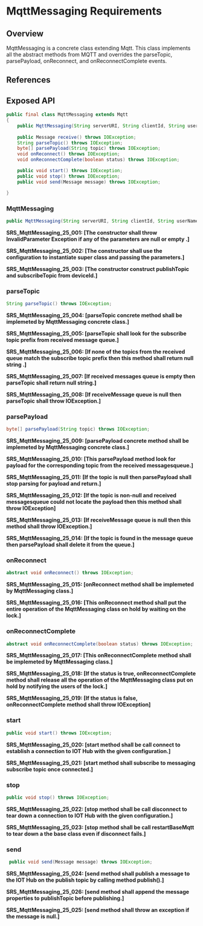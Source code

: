 # MqttMessaging Requirements

## Overview

MqttMessaging is a concrete class extending Mqtt. This class implements all the abstract methods from MQTT and overrides the parseTopic, 
parsePayload, onReconnect, and onReconnectComplete events.

## References

## Exposed API

```java
public final class MqttMessaging extends Mqtt
{
    public MqttMessaging(String serverURI, String clientId, String userName, String password) throws IOException;
        
    public Message receive() throws IOException;
    String parseTopic() throws IOException;
    byte[] parsePayload(String topic) throws IOException;
    void onReconnect() throws IOException;
    void onReconnectComplete(boolean status) throws IOException;

    public void start() throws IOException;
    public void stop() throws IOException;
    public void send(Message message) throws IOException;

}
```

### MqttMessaging

```java
public MqttMessaging(String serverURI, String clientId, String userName, String password);
```

**SRS_MqttMessaging_25_001: [**The constructor shall throw InvalidParameter Exception if any of the parameters are null or empty .**]**

**SRS_MqttMessaging_25_002: [**The constructor shall use the configuration to instantiate super class and passing the parameters.**]**

**SRS_MqttMessaging_25_003: [**The constructor construct publishTopic and subscribeTopic from deviceId.**]**


### parseTopic

```java
String parseTopic() throws IOException;
```

**SRS_MqttMessaging_25_004: [**parseTopic concrete method shall be implemeted by MqttMessaging concrete class.**]**

**SRS_MqttMessaging_25_005: [**parseTopic shall look for the subscribe topic prefix from received message queue.**]**

**SRS_MqttMessaging_25_006: [**If none of the topics from the received queue match the subscribe topic prefix then this method shall return null string .**]**

**SRS_MqttMessaging_25_007: [**If received messages queue is empty then parseTopic shall return null string.**]**

**SRS_MqttMessaging_25_008: [**If receiveMessage queue is null then parseTopic shall throw IOException.**]**


### parsePayload

```java
byte[] parsePayload(String topic) throws IOException;
```

**SRS_MqttMessaging_25_009: [**parsePayload concrete method shall be implemeted by MqttMessaging concrete class.**]**

**SRS_MqttMessaging_25_010: [**This parsePayload method look for payload for the corresponding topic from the received messagesqueue.**]**

**SRS_MqttMessaging_25_011: [**If the topic is null then parsePayload shall stop parsing for payload and return.**]**

**SRS_MqttMessaging_25_012: [**If the topic is non-null and received messagesqueue could not locate the payload then this method shall throw IOException**]**

**SRS_MqttMessaging_25_013: [**If receiveMessage queue is null then this method shall throw IOException.**]**

**SRS_MqttMessaging_25_014: [**If the topic is found in the message queue then parsePayload shall delete it from the queue.**]**


### onReconnect

```java
abstract void onReconnect() throws IOException;
```

**SRS_MqttMessaging_25_015: [**onReconnect method shall be implemeted by MqttMessaging class.**]**

**SRS_MqttMessaging_25_016: [**This onReconnect method shall put the entire operation of the MqttMessaging class on hold by waiting on the lock.**]**


### onReconnectComplete

```java
abstract void onReconnectComplete(boolean status) throws IOException;
```

**SRS_MqttMessaging_25_017: [**This onReconnectComplete method shall be implemeted by MqttMessaging class.**]**

**SRS_MqttMessaging_25_018: [**If the status is true, onReconnectComplete method shall release all the operation of the MqttMessaging class put on hold by notifying the users of the lock.**]**

**SRS_MqttMessaging_25_019: [**If the status is false, onReconnectComplete method shall throw IOException**]**


### start

```java
public void start() throws IOException;
```

**SRS_MqttMessaging_25_020: [**start method shall be call connect to establish a connection to IOT Hub with the given configuration.**]**

**SRS_MqttMessaging_25_021: [**start method shall subscribe to messaging subscribe topic once connected.**]**


### stop

```java
public void stop() throws IOException;
```

**SRS_MqttMessaging_25_022: [**stop method shall be call disconnect to tear down a connection to IOT Hub with the given configuration.**]**

**SRS_MqttMessaging_25_023: [**stop method shall be call restartBaseMqtt to tear down a the base class even if disconnect fails.**]**

### send

```java
 public void send(Message message) throws IOException;
```

**SRS_MqttMessaging_25_024: [**send method shall publish a message to the IOT Hub on the publish topic by calling method publish().**]**

**SRS_MqttMessaging_25_026: [**send method shall append the message properties to publishTopic before publishing.**]**

**SRS_MqttMessaging_25_025: [**send method shall throw an exception if the message is null.**]**


    
    
   